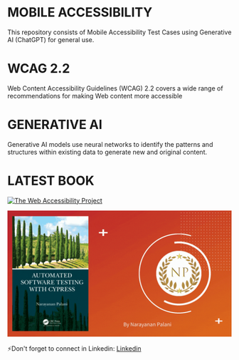 # MOBILE ACCESSIBILITY
This repository consists of Mobile Accessibility Test Cases using Generative AI (ChatGPT) for general use.

# WCAG 2.2
Web Content Accessibility Guidelines (WCAG) 2.2 covers a wide range of recommendations for making Web content more accessible

# GENERATIVE AI
Generative AI models use neural networks to identify the patterns and structures within existing data to generate new and original content.

# LATEST BOOK
[![The Web Accessibility Project](https://images.routledge.com/common/jackets/crclarge/978103220/9781032202006.jpg)]([https://www.routledge.com/Automated-Software-Testing-with-Cypress/Palani/p/book/9780367699543](https://www.routledge.com/The-Web-Accessibility-Project-Development-and-Testing-Best-Practices/Palani/p/book/9781032202006))


[![CypressIOBook](https://github.com/narayananpalani/cypress-test-techniques/blob/master/lessons/CypressIOtestframework.gif?raw=true)](https://www.routledge.com/Automated-Software-Testing-with-Cypress/Palani/p/book/9780367699543)

⚡Don't forget to connect in Linkedin:
[Linkedin ](https://www.linkedin.com/in/narayananpalani/)

